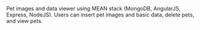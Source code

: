 Pet images and data viewer using MEAN stack (MongoDB, AngularJS, Express, NodeJS). Users can insert pet images and basic data, delete pets, and view pets.
